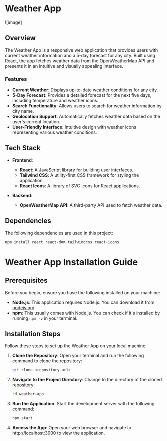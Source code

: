 # Weather App
![image]

## Overview

The Weather App is a responsive web application that provides users with current weather information and a 5-day forecast for any city. Built using React, the app fetches weather data from the OpenWeatherMap API and presents it in an intuitive and visually appealing interface.

### Features

- **Current Weather**: Displays up-to-date weather conditions for any city.
- **5-Day Forecast**: Provides a detailed forecast for the next five days, including temperature and weather icons.
- **Search Functionality**: Allows users to search for weather information by city name.
- **Geolocation Support**: Automatically fetches weather data based on the user's current location.
- **User-Friendly Interface**: Intuitive design with weather icons representing various weather conditions.

## Tech Stack

- **Frontend**: 
  - **React**: A JavaScript library for building user interfaces.
  - **Tailwind CSS**: A utility-first CSS framework for styling the application.
  - **React Icons**: A library of SVG icons for React applications.

- **Backend**: 
  - **OpenWeatherMap API**: A third-party API used to fetch weather data.

## Dependencies

The following dependencies are used in this project:

```bash
npm install react react-dom tailwindcss react-icons
```
# Weather App Installation Guide

## Prerequisites

Before you begin, ensure you have the following installed on your machine:

- **Node.js**: This application requires Node.js. You can download it from [nodejs.org](https://nodejs.org/).
- **npm**: This usually comes with Node.js. You can check if it's installed by running `npm -v` in your terminal.

## Installation Steps

Follow these steps to set up the Weather App on your local machine:

1. **Clone the Repository**:
   Open your terminal and run the following command to clone the repository:
   ```bash
   git clone <repository-url>
   
3. **Navigate to the Project Directory**:
   Change to the directory of the cloned repository:
   ```bash
   cd weather-app

5. **Run the Application**:
   Start the development server with the following command:
   ```bash
   npm start

7. **Access the App**:
   Open your web browser and navigate to http://localhost:3000 to view the application.
